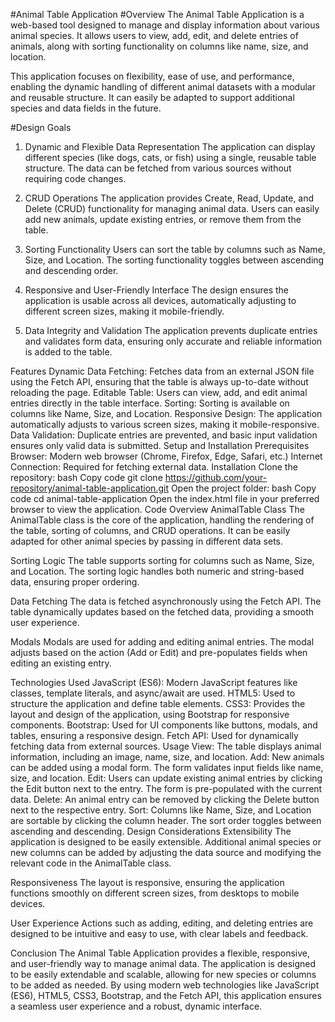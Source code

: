 #Animal Table Application
#Overview
The Animal Table Application is a web-based tool designed to manage and display information about various animal species. It allows users to view, add, edit, and delete entries of animals, along with sorting functionality on columns like name, size, and location.

This application focuses on flexibility, ease of use, and performance, enabling the dynamic handling of different animal datasets with a modular and reusable structure. It can easily be adapted to support additional species and data fields in the future.

#Design Goals

1. Dynamic and Flexible Data Representation
   The application can display different species (like dogs, cats, or fish) using a single, reusable table structure. The data can be fetched from various sources without requiring code changes.

2. CRUD Operations
   The application provides Create, Read, Update, and Delete (CRUD) functionality for managing animal data. Users can easily add new animals, update existing entries, or remove them from the table.

3. Sorting Functionality
   Users can sort the table by columns such as Name, Size, and Location. The sorting functionality toggles between ascending and descending order.

4. Responsive and User-Friendly Interface
   The design ensures the application is usable across all devices, automatically adjusting to different screen sizes, making it mobile-friendly.

5. Data Integrity and Validation
   The application prevents duplicate entries and validates form data, ensuring only accurate and reliable information is added to the table.

Features
Dynamic Data Fetching: Fetches data from an external JSON file using the Fetch API, ensuring that the table is always up-to-date without reloading the page.
Editable Table: Users can view, add, and edit animal entries directly in the table interface.
Sorting: Sorting is available on columns like Name, Size, and Location.
Responsive Design: The application automatically adjusts to various screen sizes, making it mobile-responsive.
Data Validation: Duplicate entries are prevented, and basic input validation ensures only valid data is submitted.
Setup and Installation
Prerequisites
Browser: Modern web browser (Chrome, Firefox, Edge, Safari, etc.)
Internet Connection: Required for fetching external data.
Installation
Clone the repository:
bash
Copy code
git clone https://github.com/your-repository/animal-table-application.git
Open the project folder:
bash
Copy code
cd animal-table-application
Open the index.html file in your preferred browser to view the application.
Code Overview
AnimalTable Class
The AnimalTable class is the core of the application, handling the rendering of the table, sorting of columns, and CRUD operations. It can be easily adapted for other animal species by passing in different data sets.

Sorting Logic
The table supports sorting for columns such as Name, Size, and Location. The sorting logic handles both numeric and string-based data, ensuring proper ordering.

Data Fetching
The data is fetched asynchronously using the Fetch API. The table dynamically updates based on the fetched data, providing a smooth user experience.

Modals
Modals are used for adding and editing animal entries. The modal adjusts based on the action (Add or Edit) and pre-populates fields when editing an existing entry.

Technologies Used
JavaScript (ES6): Modern JavaScript features like classes, template literals, and async/await are used.
HTML5: Used to structure the application and define table elements.
CSS3: Provides the layout and design of the application, using Bootstrap for responsive components.
Bootstrap: Used for UI components like buttons, modals, and tables, ensuring a responsive design.
Fetch API: Used for dynamically fetching data from external sources.
Usage
View: The table displays animal information, including an image, name, size, and location.
Add: New animals can be added using a modal form. The form validates input fields like name, size, and location.
Edit: Users can update existing animal entries by clicking the Edit button next to the entry. The form is pre-populated with the current data.
Delete: An animal entry can be removed by clicking the Delete button next to the respective entry.
Sort: Columns like Name, Size, and Location are sortable by clicking the column header. The sort order toggles between ascending and descending.
Design Considerations
Extensibility
The application is designed to be easily extensible. Additional animal species or new columns can be added by adjusting the data source and modifying the relevant code in the AnimalTable class.

Responsiveness
The layout is responsive, ensuring the application functions smoothly on different screen sizes, from desktops to mobile devices.

User Experience
Actions such as adding, editing, and deleting entries are designed to be intuitive and easy to use, with clear labels and feedback.

Conclusion
The Animal Table Application provides a flexible, responsive, and user-friendly way to manage animal data. The application is designed to be easily extendable and scalable, allowing for new species or columns to be added as needed. By using modern web technologies like JavaScript (ES6), HTML5, CSS3, Bootstrap, and the Fetch API, this application ensures a seamless user experience and a robust, dynamic interface.
